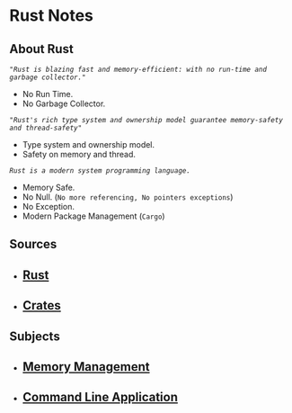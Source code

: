 # Rust Notes

## About Rust

*`"Rust is blazing fast and memory-efficient: with no run-time and garbage collector."`*

- No Run Time.
- No Garbage Collector.

*`"Rust's rich type system and ownership model guarantee memory-safety and thread-safety"`*

- Type system and ownership model.
- Safety on memory and thread.

*`Rust is a modern system programming language.`*

- Memory Safe.
- No Null. (`No more referencing, No pointers exceptions`)
- No Exception.
- Modern Package Management (`Cargo`)

## Sources

- ## [Rust](https://doc.rust-lang.org/book/title-page.html)

- ## [Crates](https://crates.io/)

## Subjects

- ##  [Memory Management](memory-management)

- ##  [Command Line Application](mars_calculator)
